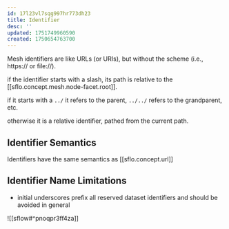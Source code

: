 ```yaml
---
id: 17l23vl7sqg997hr773dh23
title: Identifier
desc: ''
updated: 1751749960590
created: 1750654763700
---
```


Mesh identifiers are like URLs (or URIs), but without the scheme (i.e., https:// or file://).

if the identifier starts with a slash, its path is relative to the [[sflo.concept.mesh.node-facet.root]].

if it starts with a `../` it refers to the parent, `../../` refers to the grandparent, etc.

otherwise it is a relative identifier, pathed from the current path.

## Identifier Semantics

Identifiers have the same semantics as [[sflo.concept.url]]

## Identifier Name Limitations

- initial underscores prefix all reserved dataset identifiers and should be avoided in general


![[sflow#^pnoqpr3ff4za]] 
